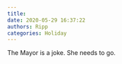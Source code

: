 ```yaml
---
title: 
date: 2020-05-29 16:37:22
authors: Ripp
categories: Holiday
---
```


 The Mayor is a joke.   She needs to go.